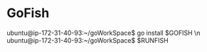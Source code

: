 # GoFish
ubuntu@ip-172-31-40-93:~/goWorkSpace$ go install $GOFISH \n
ubuntu@ip-172-31-40-93:~/goWorkSpace$ $RUNFISH

